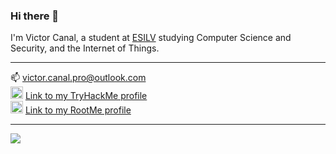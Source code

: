 ### Hi there 👋
I'm Victor Canal, a student at [ESILV](https://www.esilv.fr "ESILV's website") studying Computer Science and Security, and the Internet of Things.

***

📫 [victor.canal.pro@outlook.com](mailto:victor.canal.pro@outlook.com) <br>
<img src="https://assets.tryhackme.com/img/favicon.png" height="20" width="20"> [Link to my TryHackMe profile](https://tryhackme.com/p/vixa) <br>
<img src="https://www.root-me.org/IMG/siteon0.svg?1574327304" height="20" width="20"> [Link to my RootMe profile](https://www.root-me.org/victorcanal)

***

<img src="https://github-readme-stats.vercel.app/api/top-langs/?username=victorcanal&layout=compact">

<!--
The top languages widget is from https://github.com/anuraghazra/github-readme-stats

**victorcanal/victorcanal** is a ✨ _special_ ✨ repository because its `README.md` (this file) appears on your GitHub profile.

Here are some ideas to get you started:

- 🔭 I’m currently working on ...
- 🌱 I’m currently learning ...
- 👯 I’m looking to collaborate on ...
- 🤔 I’m looking for help with ...
- 💬 Ask me about ...
- 📫 How to reach me: ...
- 😄 Pronouns: ...
- ⚡ Fun fact: ...
-->
